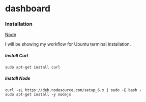 # dashboard

### Installation

[Node](https://nodejs.org/en/download/package-manager/)

I will be showing my workflow for Ubuntu terminal installation. 

##### Install Curl
`sudo apt-get install curl`

##### Install Node
```
curl -sL https://deb.nodesource.com/setup_6.x | sudo -E bash -
sudo apt-get install -y nodejs
```